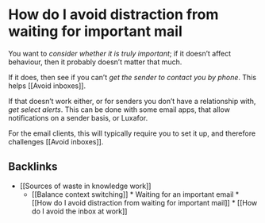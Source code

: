 # How do I avoid distraction from waiting for important mail
You want to *consider whether it is truly important*; if it doesn’t affect behaviour, then it probably doesn’t matter that much.

If it does, then see if you can’t *get the sender to contact you by phone*. This helps [[Avoid inboxes]].

If that doesn’t work either, or for senders you don’t have a relationship with, *get select alerts*. This can be done with some email apps, that allow notifications on a sender basis,  or Luxafor.

For the email clients, this will typically require you to set it up, and therefore challenges [[Avoid inboxes]]. 

## Backlinks
* [[Sources of waste in knowledge work]]
	* [[Balance context switching]]
	\* Waiting for an important email
		\* [[How do I avoid distraction from waiting for important mail]]
		\* [[How do I avoid the inbox at work]]

<!-- #work -->

<!-- {BearID:DDC05FB6-EACF-4BF2-B64E-CB39DC8C9FF5-2923-000010FBB1D4866C} -->
